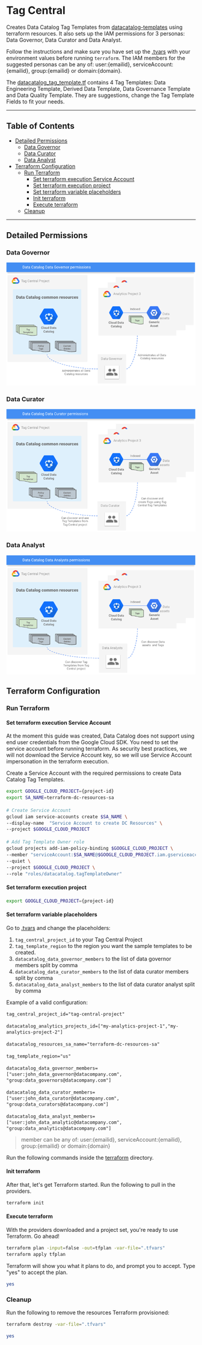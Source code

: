 # Tag Central

Creates Data Catalog Tag Templates from [datacatalog-templates](https://github.com/GoogleCloudPlatform/datacatalog-templates) using terraform resources. It also sets up the IAM permissions for 3 personas: Data Governor, Data Curator and Data Analyst.

Follow the instructions and make sure you have set up the [.tvars](terraform/.tfvars) with your environment values before running `terraform`. The IAM members for the suggested personas can be any of: user:{emailid}, serviceAccount:{emailid}, group:{emailid} or domain:{domain}.

The [datacatalog_tag_template.tf](terraform/datacatalog_tag_template/main.tf) contains 4 Tag Templates: Data Engineering Template, Derived Data Template, Data Governance Template and Data Quality Template. They are suggestions, change the Tag Template Fields to fit your needs.

-----

<!--
  ⚠️ DO NOT UPDATE THE TABLE OF CONTENTS MANUALLY ️️⚠️
  run `npx markdown-toc -i README.md`.

  Please stick to 80-character line wraps as much as you can.
-->

## Table of Contents

<!-- toc -->

- [Detailed Permissions](#detailed-permissions)
  * [Data Governor](#data-governor)
  * [Data Curator](#data-curator)
  * [Data Analyst](#data-analyst)
- [Terraform Configuration](#terraform-configuration)
  * [Run Terraform](#run-terraform)
    + [Set terraform execution Service Account](#set-terraform-execution-service-account)
    + [Set terraform execution project](#set-terraform-execution-project)
    + [Set terraform variable placeholders](#set-terraform-variable-placeholders)
    + [Init terraform](#init-terraform)
    + [Execute terraform](#execute-terraform)
  * [Cleanup](#cleanup)

<!-- tocstop -->

-----

## Detailed Permissions

### Data Governor 
![N|Solid](docs/data-govenor-persona.png "data-govenor-persona") 

### Data Curator 
![N|Solid](docs/data-curator-persona.png "data-curator-persona") 

### Data Analyst
![N|Solid](docs/data-analyst-persona.png "data-analyst-persona") 

## Terraform Configuration

### Run Terraform

#### Set terraform execution Service Account
At the moment this guide was created, Data Catalog does not
support using end user credentials from the Google Cloud SDK. You need to set the service account before running terraform. As security best practices, we will not download the Service Account key, so we  will use Service Account impersonation in the terraform execution.

Create a Service Account with the required permissions to create Data Catalog Tag Templates.
```bash
export GOOGLE_CLOUD_PROJECT={project-id}
export SA_NAME=terraform-dc-resources-sa

# Create Service Account
gcloud iam service-accounts create $SA_NAME \
--display-name  "Service Account to create DC Resources" \
--project $GOOGLE_CLOUD_PROJECT 

# Add Tag Template Owner role
gcloud projects add-iam-policy-binding $GOOGLE_CLOUD_PROJECT \
--member "serviceAccount:$SA_NAME@$GOOGLE_CLOUD_PROJECT.iam.gserviceaccount.com" \
--quiet \
--project $GOOGLE_CLOUD_PROJECT \
--role "roles/datacatalog.tagTemplateOwner"
```

#### Set terraform execution project
```bash
export GOOGLE_CLOUD_PROJECT={project-id}
```

#### Set terraform variable placeholders

Go to [.tvars](terraform/.tfvars) and change the placeholders:

1. `tag_central_project_id` to your Tag Central Project
1. `tag_template_region` to the region you want the sample templates to be created.
1. `datacatalog_data_governor_members` to the list of data governor members split by comma
1. `datacatalog_data_curator_members` to the list of data curator members split by comma
1. `datacatalog_data_analyst_members` to the list of data curator analyst split by comma

Example of a valid configuration:
```text
tag_central_project_id="tag-central-project"

datacatalog_analytics_projects_id=["my-analytics-project-1","my-analytics-project-2"]

datacatalog_resources_sa_name="terraform-dc-resources-sa"

tag_template_region="us"

datacatalog_data_governor_members=["user:john_data_governor@datacompany.com", "group:data_governors@datacompany.com"]

datacatalog_data_curator_members=["user:john_data_curator@datacompany.com", "group:data_curators@datacompany.com"]

datacatalog_data_analyst_members=["user:john_data_analytic@datacompany.com", "group:data_analytics@datacompany.com"]
```

> member can be any of: user:{emailid}, serviceAccount:{emailid}, group:{emailid} or domain:{domain}  

Run the following commands inside the [terraform](terraform) directory.

#### Init terraform
After that, let's get Terraform started. Run the following to pull in the providers.

```bash
terraform init
```

#### Execute terraform
With the providers downloaded and a project set, you're ready to use Terraform. Go ahead!

```bash
terraform plan -input=false -out=tfplan -var-file=".tfvars" 
terraform apply tfplan
```

Terraform will show you what it plans to do, and prompt you to accept. Type "yes" to accept the plan.

```bash
yes
```

### Cleanup

Run the following to remove the resources Terraform provisioned:

```bash
terraform destroy -var-file=".tfvars"
```
```bash
yes
```

